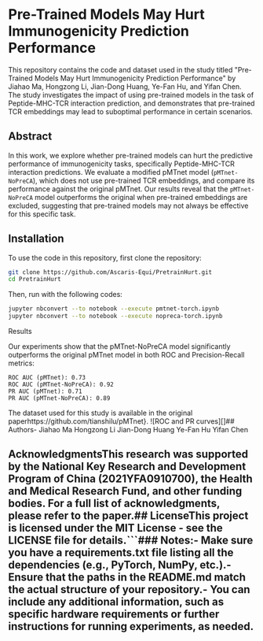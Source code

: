# Pre-Trained Models May Hurt Immunogenicity Prediction Performance

This repository contains the code and dataset used in the study titled "Pre-Trained Models May Hurt Immunogenicity Prediction Performance" by Jiahao Ma, Hongzong Li, Jian-Dong Huang, Ye-Fan Hu, and Yifan Chen. The study investigates the impact of using pre-trained models in the task of Peptide-MHC-TCR interaction prediction, and demonstrates that pre-trained TCR embeddings may lead to suboptimal performance in certain scenarios.

## Abstract

In this work, we explore whether pre-trained models can hurt the predictive performance of immunogenicity tasks, specifically Peptide-MHC-TCR interaction predictions. We evaluate a modified pMTnet model (`pMTnet-NoPreCA`), which does not use pre-trained TCR embeddings, and compare its performance against the original pMTnet. Our results reveal that the `pMTnet-NoPreCA` model outperforms the original when pre-trained embeddings are excluded, suggesting that pre-trained models may not always be effective for this specific task.

## Installation

To use the code in this repository, first clone the repository:

```bash
git clone https://github.com/Ascaris-Equi/PretrainHurt.git
cd PretrainHurt
```
Then, run with the following codes:
```bash
jupyter nbconvert --to notebook --execute pmtnet-torch.ipynb
jupyter nbconvert --to notebook --execute nopreca-torch.ipynb
```
Results

Our experiments show that the pMTnet-NoPreCA model significantly outperforms the original pMTnet model in both ROC and Precision-Recall metrics:

    ROC AUC (pMTnet): 0.73
    ROC AUC (pMTnet-NoPreCA): 0.92
    PR AUC (pMTnet): 0.71
    PR AUC (pMTnet-NoPreCA): 0.89

The dataset used for this study is available in the original paperhttps://github.com/tianshilu/pMTnet}.
![ROC and PR curves][]## Authors- Jiahao Ma Hongzong Li Jian-Dong Huang Ye-Fan Hu Yifan Chen 
## AcknowledgmentsThis research was supported by the National Key Research and Development Program of China (2021YFA0910700), the Health and Medical Research Fund, and other funding bodies. For a full list of acknowledgments, please refer to the paper.## LicenseThis project is licensed under the MIT License - see the LICENSE file for details.```### Notes:- Make sure you have a requirements.txt file listing all the dependencies (e.g., PyTorch, NumPy, etc.).- Ensure that the paths in the README.md match the actual structure of your repository.- You can include any additional information, such as specific hardware requirements or further instructions for running experiments, as needed.
